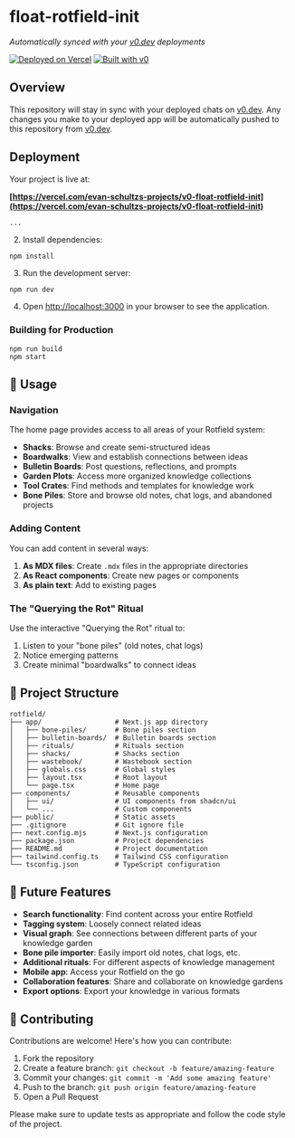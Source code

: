 # float-rotfield-init

*Automatically synced with your [v0.dev](https://v0.dev) deployments*

[![Deployed on Vercel](https://img.shields.io/badge/Deployed%20on-Vercel-black?style=for-the-badge&logo=vercel)](https://vercel.com/evan-schultzs-projects/v0-float-rotfield-init)
[![Built with v0](https://img.shields.io/badge/Built%20with-v0.dev-black?style=for-the-badge)](https://v0.dev/chat/projects/WYnRpA1alZQ)

## Overview

This repository will stay in sync with your deployed chats on [v0.dev](https://v0.dev).
Any changes you make to your deployed app will be automatically pushed to this repository from [v0.dev](https://v0.dev).

## Deployment

Your project is live at:

**[https://vercel.com/evan-schultzs-projects/v0-float-rotfield-init](https://vercel.com/evan-schultzs-projects/v0-float-rotfield-init)**

```markdown project="Rotfield" file="README.md"
...
```

2. Install dependencies:

```shellscript
npm install
```


3. Run the development server:

```shellscript
npm run dev
```


4. Open [http://localhost:3000](http://localhost:3000) in your browser to see the application.


### Building for Production

```shellscript
npm run build
npm start
```

## 📖 Usage

### Navigation

The home page provides access to all areas of your Rotfield system:

- **Shacks**: Browse and create semi-structured ideas
- **Boardwalks**: View and establish connections between ideas
- **Bulletin Boards**: Post questions, reflections, and prompts
- **Garden Plots**: Access more organized knowledge collections
- **Tool Crates**: Find methods and templates for knowledge work
- **Bone Piles**: Store and browse old notes, chat logs, and abandoned projects


### Adding Content

You can add content in several ways:

1. **As MDX files**: Create `.mdx` files in the appropriate directories
2. **As React components**: Create new pages or components
3. **As plain text**: Add to existing pages


### The "Querying the Rot" Ritual

Use the interactive "Querying the Rot" ritual to:

1. Listen to your "bone piles" (old notes, chat logs)
2. Notice emerging patterns
3. Create minimal "boardwalks" to connect ideas


## 📁 Project Structure

```plaintext
rotfield/
├── app/                  # Next.js app directory
│   ├── bone-piles/       # Bone piles section
│   ├── bulletin-boards/  # Bulletin boards section
│   ├── rituals/          # Rituals section
│   ├── shacks/           # Shacks section
│   ├── wastebook/        # Wastebook section
│   ├── globals.css       # Global styles
│   ├── layout.tsx        # Root layout
│   └── page.tsx          # Home page
├── components/           # Reusable components
│   ├── ui/               # UI components from shadcn/ui
│   └── ...               # Custom components
├── public/               # Static assets
├── .gitignore            # Git ignore file
├── next.config.mjs       # Next.js configuration
├── package.json          # Project dependencies
├── README.md             # Project documentation
├── tailwind.config.ts    # Tailwind CSS configuration
└── tsconfig.json         # TypeScript configuration
```

## 🔮 Future Features

- **Search functionality**: Find content across your entire Rotfield
- **Tagging system**: Loosely connect related ideas
- **Visual graph**: See connections between different parts of your knowledge garden
- **Bone pile importer**: Easily import old notes, chat logs, etc.
- **Additional rituals**: For different aspects of knowledge management
- **Mobile app**: Access your Rotfield on the go
- **Collaboration features**: Share and collaborate on knowledge gardens
- **Export options**: Export your knowledge in various formats


## 🤝 Contributing

Contributions are welcome! Here's how you can contribute:

1. Fork the repository
2. Create a feature branch: `git checkout -b feature/amazing-feature`
3. Commit your changes: `git commit -m 'Add some amazing feature'`
4. Push to the branch: `git push origin feature/amazing-feature`
5. Open a Pull Request


Please make sure to update tests as appropriate and follow the code style of the project.

